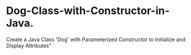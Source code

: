 # Dog-Class-with-Constructor-in-Java.
Create a Java Class 'Dog' with Parameterized Constructor to Initialize and Display Attributes"
